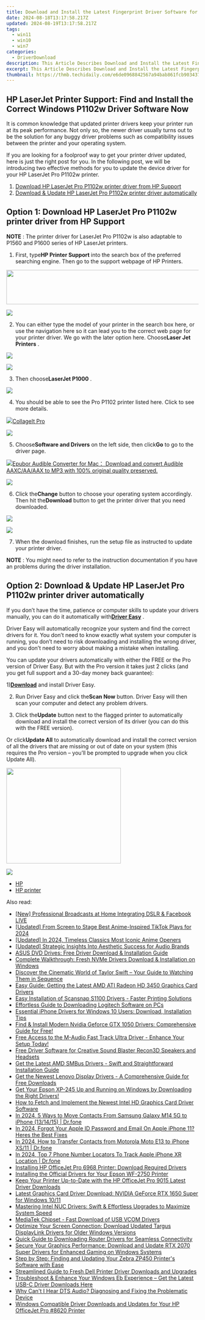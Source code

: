 ```yaml
---
title: Download and Install the Latest Fingerprint Driver Software for Windows Systems
date: 2024-08-18T13:17:58.217Z
updated: 2024-08-19T13:17:58.217Z
tags:
  - win11
  - win10
  - win7
categories:
  - DriverDownload
description: This Article Describes Download and Install the Latest Fingerprint Driver Software for Windows Systems
excerpt: This Article Describes Download and Install the Latest Fingerprint Driver Software for Windows Systems
thumbnail: https://thmb.techidaily.com/e6de0968842567a94bab861fcb9034374ea99c16c41df6f1ffba84998a5d1054.jpg
---
```


## HP LaserJet Printer Support: Find and Install the Correct Windows P1102w Driver Software Now

It is common knowledge that updated printer drivers keep your printer run at its peak performance. Not only so, the newer driver usually turns out to be the solution for any buggy driver problems such as compatibility issues between the printer and your operating system.

 If you are looking for a foolproof way to get your printer driver updated, here is just the right post for you. In the following post, we will be introducing two effective methods for you to update the device driver for your HP LaserJet Pro P1102w printer.

1. [Download HP LaserJet Pro P1102w printer driver from HP Support](https://tools.techidaily.com/drivereasy/download/)
2. [Download & Update HP LaserJet Pro P1102w printer driver automatically](https://tools.techidaily.com/drivereasy/download/)

## Option 1: Download HP LaserJet Pro P1102w printer driver from HP Support

**NOTE** : The printer driver for LaserJet Pro P1102w is also adaptable to P1560 and P1600 series of HP LaserJet printers.
  
 1) First, type**HP Printer Support** into the search box of the preferred searching engine. Then go to the support webpage of HP Printers.
  
<!-- affiliate ads begin -->
<a href="https://mindmanager.sjv.io/c/5597632/1787667/20231" target="_top" id="1787667"><img src="//a.impactradius-go.com/display-ad/20231-1787667" border="0" alt="" width="728" height="90"/></a><img height="0" width="0" src="https://imp.pxf.io/i/5597632/1787667/20231" style="position:absolute;visibility:hidden;" border="0" />
<!-- affiliate ads end -->
![](https://images.drivereasy.com/wp-content/uploads/2017/04/img_58fd96658ae2b.png)

 2) You can either type the model of your printer in the search box here, or use the navigation here so it can lead you to the correct web page for your printer driver. We go with the later option here. Choose**Laser Jet Printers** .
  
<!-- affiliate ads begin -->
<a href="https://store.revouninstaller.com/order/checkout.php?PRODS=28010250&QTY=1&AFFILIATE=108875&CART=1"><img src="https://secure.avangate.com/images/merchant/4282ec8de8c9be897e7aff4aa231b1a4/336__280a.jpg" border="0"></a>
<!-- affiliate ads end -->
![](https://images.drivereasy.com/wp-content/uploads/2017/04/img_58fd989eac56d.jpg)
  
 3) Then choose**LaserJet P1000** .
  
![](https://images.drivereasy.com/wp-content/uploads/2017/04/img_58fd98b14cda6.jpg)
  
 4) You should be able to see the Pro P1102 printer listed here. Click to see more details.  
  
<!-- affiliate ads begin -->
<a href="https://secure.2checkout.com/order/checkout.php?PRODS=4530091&QTY=1&AFFILIATE=108875&CART=1"><img src="https://www.pearlmountainsoft.com/n_img/product/cit_win/banScrn.jpg" border="0">CollageIt Pro</a>
<!-- affiliate ads end -->
![](https://images.drivereasy.com/wp-content/uploads/2017/04/img_58fd98d05d78f.jpg)
  
 5) Choose**Software and Drivers** on the left side, then click**Go** to go to the driver page.

<!-- affiliate ads begin -->
<a href="https://secure.2checkout.com/order/checkout.php?PRODS=4713565&QTY=1&AFFILIATE=108875&CART=1"><img src="https://www.epubor.com/images/uppic/audible-converter-interface.png" border="0">Epubor Audible Converter for Mac： Download and convert Audible AAXC/AA/AAX to MP3 with 100% original quality preserved.</a>
<!-- affiliate ads end -->
![](https://images.drivereasy.com/wp-content/uploads/2017/04/img_58fd98eed7738.png)
  
 6) Click the**Change** button to choose your operating system accordingly. Then hit the**Download** button to get the printer driver that you need downloaded.
  
<!-- affiliate ads begin -->
<a href="https://shop.mondly.com/affiliate.php?ACCOUNT=ATISTUDI&AFFILIATE=108875&PATH=https%3A%2F%2Fwww.mondly.com%3FAFFILIATE%3D108875%26RESOURCE%3D%2BGeneral%2B970x90%2B"><img src="https://secure.avangate.com/images/merchant/69c418c33ec2e1a4267fa9bb77fa1428/general-970x90.gif" border="0"></a>
<!-- affiliate ads end -->
![](https://images.drivereasy.com/wp-content/uploads/2017/04/img_58fd9a3f80551.jpg)
  
 7) When the download finishes, run the setup file as instructed to update your printer driver.
  
**NOTE** : You might need to refer to the instruction documentation if you have an problems during the driver installation.

## Option 2: Download & Update HP LaserJet Pro P1102w printer driver automatically

 If you don’t have the time, patience or computer skills to update your drivers manually, you can do it automatically with[**Driver Easy**](https://tools.techidaily.com/drivereasy/download/) .

 Driver Easy will automatically recognize your system and find the correct drivers for it. You don’t need to know exactly what system your computer is running, you don’t need to risk downloading and installing the wrong driver, and you don’t need to worry about making a mistake when installing.

 You can update your drivers automatically with either the FREE or the Pro version of Driver Easy. But with the Pro version it takes just 2 clicks (and you get full support and a 30-day money back guarantee):

 1)[**Download**](https://tools.techidaily.com/drivereasy/download/) and install Driver Easy.

 2) Run Driver Easy and click the**Scan Now** button. Driver Easy will then scan your computer and detect any problem drivers.

 3) Click the**Update** button next to the flagged printer to automatically download and install the correct version of its driver (you can do this with the FREE version).

 Or click**Update All** to automatically download and install the correct version of all the drivers that are missing or out of date on your system (this requires the Pro version – you’ll be prompted to upgrade when you click Update All).

<!-- affiliate ads begin -->
<a href="https://united.elfm.net/c/5597632/748964/4704" target="_top" id="748964"><img src="//a.impactradius-go.com/display-ad/4704-748964" border="0" alt="" width="300" height="250"/></a><img height="0" width="0" src="https://united.elfm.net/i/5597632/748964/4704" style="position:absolute;visibility:hidden;" border="0" />
<!-- affiliate ads end -->
![](https://images.drivereasy.com/wp-content/uploads/2017/04/img_58fd7369cc2f3.jpg)

* [HP](https://tools.techidaily.com/drivereasy/download/)
* [HP printer](https://tools.techidaily.com/drivereasy/download/)

<ins class="adsbygoogle"
     style="display:block"
     data-ad-format="autorelaxed"
     data-ad-client="ca-pub-7571918770474297"
     data-ad-slot="1223367746"></ins>



<ins class="adsbygoogle"
     style="display:block"
     data-ad-client="ca-pub-7571918770474297"
     data-ad-slot="8358498916"
     data-ad-format="auto"
     data-full-width-responsive="true"></ins>

<span class="atpl-alsoreadstyle">Also read:</span>
<div><ul>
<li><a href="https://facebook-clips.techidaily.com/new-professional-broadcasts-at-home-integrating-dslr-and-facebook-live/"><u>[New] Professional Broadcasts at Home  Integrating DSLR & Facebook LIVE</u></a></li>
<li><a href="https://tiktok-clips.techidaily.com/updated-from-screen-to-stage-best-anime-inspired-tiktok-plays-for-2024/"><u>[Updated] From Screen to Stage  Best Anime-Inspired TikTok Plays for 2024</u></a></li>
<li><a href="https://fox-http.techidaily.com/updated-in-2024-timeless-classics-most-iconic-anime-openers/"><u>[Updated] In 2024, Timeless Classics  Most Iconic Anime Openers</u></a></li>
<li><a href="https://extra-approaches.techidaily.com/updated-strategic-insights-into-aesthetic-success-for-audio-brands/"><u>[Updated] Strategic Insights Into Aesthetic Success for Audio Brands</u></a></li>
<li><a href="https://win-amazing.techidaily.com/asus-dvd-drives-free-driver-download-and-installation-guide/"><u>ASUS DVD Drives: Free Driver Download & Installation Guide</u></a></li>
<li><a href="https://win-amazing.techidaily.com/complete-walkthrough-fresh-nvme-drivers-download-and-installation-on-windows/"><u>Complete Walkthrough: Fresh NVMe Drivers Download & Installation on Windows</u></a></li>
<li><a href="https://techno-recovery.techidaily.com/discover-the-cinematic-world-of-taylor-swift-your-guide-to-watching-them-in-sequence/"><u>Discover the Cinematic World of Taylor Swift – Your Guide to Watching Them in Sequence</u></a></li>
<li><a href="https://win-amazing.techidaily.com/easy-guide-getting-the-latest-amd-ati-radeon-hd-3450-graphics-card-drivers/"><u>Easy Guide: Getting the Latest AMD ATI Radeon HD 3450 Graphics Card Drivers</u></a></li>
<li><a href="https://win-amazing.techidaily.com/easy-installation-of-scansnap-s1100-drivers-faster-printing-solutions/"><u>Easy Installation of Scansnap S1100 Drivers - Faster Printing Solutions</u></a></li>
<li><a href="https://win-amazing.techidaily.com/effortless-guide-to-downloading-logitech-software-on-pcs/"><u>Effortless Guide to Downloading Logitech Software on PCs</u></a></li>
<li><a href="https://win-amazing.techidaily.com/essential-iphone-drivers-for-windows-10-users-download-installation-tips/"><u>Essential iPhone Drivers for Windows 10 Users: Download, Installation Tips</u></a></li>
<li><a href="https://win-amazing.techidaily.com/find-and-install-modern-nvidia-geforce-gtx-1050-drivers-comprehensive-guide-for-free/"><u>Find & Install Modern Nvidia Geforce GTX 1050 Drivers: Comprehensive Guide for Free!</u></a></li>
<li><a href="https://win-amazing.techidaily.com/free-access-to-the-m-audio-fast-track-ultra-driver-enhance-your-setup-today/"><u>Free Access to the M-Audio Fast Track Ultra Driver - Enhance Your Setup Today!</u></a></li>
<li><a href="https://win-amazing.techidaily.com/free-driver-software-for-creative-sound-blaster-recon3d-speakers-and-headsets/"><u>Free Driver Software for Creative Sound Blaster Recon3D Speakers and Headsets</u></a></li>
<li><a href="https://win-amazing.techidaily.com/get-the-latest-amd-smbus-drivers-swift-and-straightforward-installation-guide/"><u>Get the Latest AMD SMBus Drivers - Swift and Straightforward Installation Guide</u></a></li>
<li><a href="https://win-amazing.techidaily.com/get-the-newest-lenovo-display-drivers-a-comprehensive-guide-for-free-downloads/"><u>Get the Newest Lenovo Display Drivers - A Comprehensive Guide for Free Downloads</u></a></li>
<li><a href="https://win-amazing.techidaily.com/get-your-epson-xp-245-up-and-running-on-windows-by-downloading-the-right-drivers/"><u>Get Your Epson XP-245 Up and Running on Windows by Downloading the Right Drivers!</u></a></li>
<li><a href="https://win-amazing.techidaily.com/how-to-fetch-and-implement-the-newest-intel-hd-graphics-card-driver-software/"><u>How to Fetch and Implement the Newest Intel HD Graphics Card Driver Software</u></a></li>
<li><a href="https://android-transfer.techidaily.com/in-2024-5-ways-to-move-contacts-from-samsung-galaxy-m14-5g-to-iphone-131415-drfone-by-drfone-transfer-from-android-transfer-from-android/"><u>In 2024, 5 Ways to Move Contacts From Samsung Galaxy M14 5G to iPhone (13/14/15) | Dr.fone</u></a></li>
<li><a href="https://apple-account.techidaily.com/in-2024-forgot-your-apple-id-password-and-email-on-apple-iphone-11-heres-the-best-fixes-by-drfone-ios/"><u>In 2024, Forgot Your Apple ID Password and Email On Apple iPhone 11? Heres the Best Fixes</u></a></li>
<li><a href="https://android-transfer.techidaily.com/in-2024-how-to-transfer-contacts-from-motorola-moto-e13-to-iphone-xs11-drfone-by-drfone-transfer-from-android-transfer-from-android/"><u>In 2024, How to Transfer Contacts from Motorola Moto E13 to iPhone XS/11 | Dr.fone</u></a></li>
<li><a href="https://ios-location-track.techidaily.com/in-2024-top-7-phone-number-locators-to-track-apple-iphone-xr-location-drfone-by-drfone-virtual-ios/"><u>In 2024, Top 7 Phone Number Locators To Track Apple iPhone XR Location | Dr.fone</u></a></li>
<li><a href="https://win-amazing.techidaily.com/installing-hp-officejet-pro-6968-printer-download-required-drivers/"><u>Installing HP OfficeJet Pro 6968 Printer: Download Required Drivers</u></a></li>
<li><a href="https://win-amazing.techidaily.com/installing-the-official-drivers-for-your-epson-wf-2750-printer/"><u>Installing the Official Drivers for Your Epson WF-2750 Printer</u></a></li>
<li><a href="https://win-amazing.techidaily.com/keep-your-printer-up-to-date-with-the-hp-officejet-pro-9015-latest-driver-downloads/"><u>Keep Your Printer Up-to-Date with the HP OfficeJet Pro 9015 Latest Driver Downloads</u></a></li>
<li><a href="https://driver-download.techidaily.com/latest-graphics-card-driver-download-nvidia-geforce-rtx-1650-super-for-windows-1011/"><u>Latest Graphics Card Driver Download: NVIDIA GeForce RTX 1650 Super for Windows 10/11</u></a></li>
<li><a href="https://win-amazing.techidaily.com/mastering-intel-nuc-drivers-swift-and-effortless-upgrades-to-maximize-system-speed/"><u>Mastering Intel NUC Drivers: Swift & Effortless Upgrades to Maximize System Speed</u></a></li>
<li><a href="https://win-amazing.techidaily.com/mediatek-chipset-fast-download-of-usb-vcom-drivers/"><u>MediaTek Chipset - Fast Download of USB VCOM Drivers</u></a></li>
<li><a href="https://win-amazing.techidaily.com/optimize-your-screen-connection-download-updated-targus-displaylink-drivers-for-older-windows-versions/"><u>Optimize Your Screen Connection: Download Updated Targus DisplayLink Drivers for Older Windows Versions</u></a></li>
<li><a href="https://win-amazing.techidaily.com/quick-guide-to-downloading-router-drivers-for-seamless-connectivity/"><u>Quick Guide to Downloading Router Drivers for Seamless Connectivity</u></a></li>
<li><a href="https://win-amazing.techidaily.com/secure-your-graphics-performance-download-and-update-rtx-2070-super-drivers-for-enhanced-gaming-on-windows-systems/"><u>Secure Your Graphics Performance: Download and Update RTX 2070 Super Drivers for Enhanced Gaming on Windows Systems</u></a></li>
<li><a href="https://win-amazing.techidaily.com/step-by-step-finding-and-updating-your-zebra-zp450-printers-software-with-ease/"><u>Step by Step: Finding and Updating Your Zebra ZP450 Printer's Software with Ease</u></a></li>
<li><a href="https://win-amazing.techidaily.com/streamlined-guide-to-fresh-dell-printer-driver-downloads-and-upgrades/"><u>Streamlined Guide to Fresh Dell Printer Driver Downloads and Upgrades</u></a></li>
<li><a href="https://win-amazing.techidaily.com/troubleshoot-and-enhance-your-windows-eb-experience-get-the-latest-usb-c-driver-downloads-here/"><u>Troubleshoot & Enhance Your Windows Eb Experience – Get the Latest USB-C Driver Downloads Here</u></a></li>
<li><a href="https://win-amazing.techidaily.com/why-cant-i-hear-dts-audio-diagnosing-and-fixing-the-problematic-device/"><u>Why Can't I Hear DTS Audio? Diagnosing and Fixing the Problematic Device</u></a></li>
<li><a href="https://win-amazing.techidaily.com/windows-compatible-driver-downloads-and-updates-for-your-hp-officejet-pro-8620-printer/"><u>Windows Compatible Driver Downloads and Updates for Your HP OfficeJet Pro #8620 Printer</u></a></li>
</ul></div>
